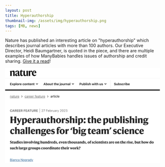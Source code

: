 ```yaml
---
layout: post
title: Hyperauthorship
thumbnail-img: /assets/img/hyperauthorship.png
tags: [MB, news]
---
```


Nature has published an interesting article on "hyperauthorship" which describes journal articles with more than 100 authors. Our Executive Director, Heidi Baumgartner, is quoted in the piece, and there are multiple examples of how ManyBabies handles issues of authorship and credit sharing. [Give it a read](https://www.nature.com/articles/d41586-023-00575-3)!
<br>

<a href="https://www.nature.com/articles/d41586-023-00575-3"><img src="/assets/img/hyperauthorship.png"></a>